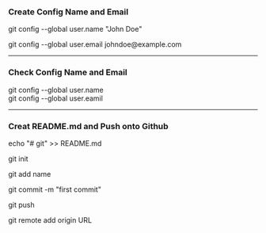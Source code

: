 <h3>Create Config Name and Email</h3>

<p>git config --global user.name "John Doe"</p>
<p>git config --global user.email johndoe@example.com</p>

<hr>

<h3>Check Config Name and Email</h3>

git config --global user.name  
git config --global user.eamil  

<hr>

<h3>Creat README.md and Push onto Github</h3>

<p>echo "# git" >> README.md</p>
<p>git init</p>
<p>git add name</p>
<p>git commit -m "first commit"</p>
<p>git push </p>
<p>git remote add origin URL</p>






